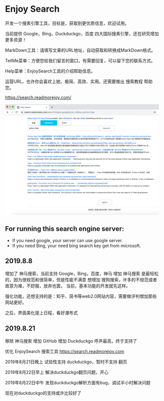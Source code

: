 # Enjoy Search

开发一个搜素引擎工具，目标是，获取到更优质信息，欢迎试用。

当前提供 Google，Bing，Duckduckgo，百度 四大国际搜素引擎，还在研究增加更多资源！

MarkDown工具：请填写文章的URL地址，自动获取和转换成MarkDown格式。

TellMe菜单：方便您给我们留言的窗口，有需要回复，可以留下您的联系方式。

Help菜单：EnjoySearch工具的介绍帮助信息。

运营URL，也许你会喜欢上她，极简、高效、实用。还需要推出 搜索教程 帮助您。

https://search.readmorejoy.com/

![](image/python-flask-enjoy-search.png)

## For running this search engine server:
* If you need google, your server can use google server.
* If you need Bing, your need bing search key get from microsoft.

## 2019.8.8
增加了 神马搜索，当前支持 Google，Bing，百度，神马
增加 神马搜索 是最轻松的，因为很规范和很简单，但是性能不满意
想增加 搜狗搜索，许多的不规范或者故意为难，不舒服，放弃也罢。
当前，基本功能的开发就先这样。 

强化功能，还想支持的是：知乎、简书等web2.0网站内容，需要做评判增加那些网站更好。

之后，界面美化提上日程，看好瀑布式

## 2019.8.21
移除 神马搜索
增加 GitHub
增加 Duckduckgo 呼声最高，终于支持了

优化 EnjoySearch 搜索工具
https://search.readmorejoy.com

2019年8月21日晚上
试验性支持 duckduckgo，暂时不支持 翻页

2019年8月22日早上
解决duckduckgo翻页问题，开心

2019年8月22日中午
发现duckduckgo解析方面有bug，调试半小时解决问题

现在对duckduckgo的支持或许比较好了
